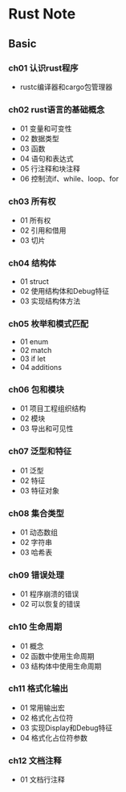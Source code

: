 # Rust Note

## Basic

### ch01 认识rust程序

- rustc编译器和cargo包管理器

### ch02 rust语言的基础概念

- 01 变量和可变性
- 02 数据类型
- 03 函数
- 04 语句和表达式
- 05 行注释和块注释
- 06 控制流if、while、loop、for

### ch03 所有权

- 01 所有权
- 02 引用和借用
- 03 切片

### ch04 结构体

- 01 struct
- 02 使用结构体和Debug特征
- 03 实现结构体方法

### ch05 枚举和模式匹配

- 01 enum
- 02 match
- 03 if let
- 04 additions

### ch06 包和模块

- 01 项目工程组织结构
- 02 模块
- 03 导出和可见性

### ch07 泛型和特征

- 01 泛型
- 02 特征
- 03 特征对象

### ch08 集合类型

- 01 动态数组
- 02 字符串
- 03 哈希表

### ch09 错误处理

- 01 程序崩溃的错误
- 02 可以恢复的错误

### ch10 生命周期

- 01 概念
- 02 函数中使用生命周期
- 03 结构体中使用生命周期

### ch11 格式化输出

- 01 常用输出宏
- 02 格式化占位符
- 03 实现Display和Debug特征
- 04 格式化占位符参数

### ch12 文档注释

- 01 文档行注释
